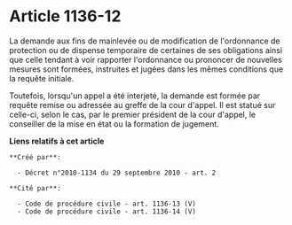 # Article 1136-12

La demande aux fins de mainlevée ou de modification de l'ordonnance de protection ou de dispense temporaire de certaines de
ses obligations ainsi que celle tendant à voir rapporter l'ordonnance ou prononcer de nouvelles mesures sont formées,
instruites et jugées dans les mêmes conditions que la requête initiale. 

Toutefois, lorsqu'un appel a été interjeté, la demande est formée par requête remise ou adressée au greffe de la cour
d'appel. Il est statué sur celle-ci, selon le cas, par le premier président de la cour d'appel, le conseiller de la mise en
état ou la formation de jugement.

**Liens relatifs à cet article**

	**Créé par**:

	  - Décret n°2010-1134 du 29 septembre 2010 - art. 2

	**Cité par**:

	  - Code de procédure civile - art. 1136-13 (V)
	  - Code de procédure civile - art. 1136-14 (V)
